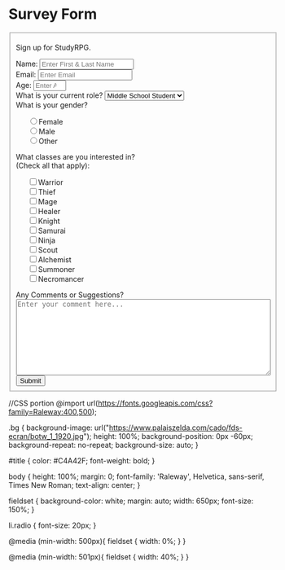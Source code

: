 <body class="bg">
<form id="survey-form">
  <h1 id="title">Survey Form</h1>
  <fieldset>
    <p id="description">Sign up for StudyRPG. </p>
    <label id="name-label">Name: 
      <input type="text" id="name" placeholder="Enter First & Last Name"> </input>
    </label><br>
    <label id="email-label">Email: 
      <input type="email" id="email" placeholder="Enter Email"> </input>
    </label><br>
    <label id="number-label"> Age: 
      <input type="number" min="1" max="150" id="number" placeholder="Enter Age"> </input>
    </label><br>
    <label id="dropdown"> What is your current role?
      <select>
        <option value="Middle School Student">Middle School Student</option>
        <option value="High School Student">High School Student</option>
        <option value="College Student">College Student</option>
        <option value="Teacher">Teacher</option>
        <option value="Self-learner">Self-Learner</option>
      </select>
    </label> <br>
    <label id="gender"> What is your gender?</label>
    </div>
      <div class="rightTab">
        <ul style="list-style: none;">
          <li class="radio"><label><input name="radio-buttons" value="1"  type="radio" class="userRatings" ></label>Female</li>
          <li class="radio"><label><input name="radio-buttons" value="2"  type="radio" class="userRatings" ></label>Male</li>
          <li class="radio"><label><input name="radio-buttons" value="3"  type="radio" class="userRatings" ></label>Other</li>
        </ul>
      </div>
    </div>
    <div class="rowTab">
      <div class="labels">
        <label for="preferences">What classes are you interested in?<br>(Check all that apply): </label>
      </div>
      <div class="rightTab">
        <ul id="preferences" style="list-style: none;">
          <li class="checkbox"><label><input name="prefer" value="1" type="checkbox" class="userRatings">Warrior</label></li>
          <li class="checkbox"><input name="prefer" value="2" type="checkbox" class="userRatings">Thief</li>
          <li class="checkbox"><label><input name="prefer" value="3" type="checkbox" class="userRatings">Mage</label></li>
          <li class="checkbox"><label><input name="prefer" value="4" type="checkbox" class="userRatings">Healer</label></li>
          <li class="checkbox"><label><input name="prefer" value="5" type="checkbox" class="userRatings">Knight</label></li>
          <li class="checkbox"><label><input name="prefer" value="6" type="checkbox" class="userRatings">Samurai</label></li>
          <li class="checkbox"><label><input name="prefer" value="7" type="checkbox" class="userRatings">Ninja</label></li>
          <li class="checkbox"><label><input name="prefer" value="8" type="checkbox" class="userRatings">Scout</label></li>
          <li class="checkbox"><label><input name="prefer" value="9" type="checkbox" class="userRatings">Alchemist</label></li>
          <li class="checkbox"><label><input name="prefer" value="10" type="checkbox" class="userRatings">Summoner</label></li>
          <li class="checkbox"><label><input name="prefer" value="10" type="checkbox" class="userRatings">Necromancer</label></li>
        </ul>
      </div>
    </div>
    <div class="rowTab">
      <div class="labels">
        <label for="comments">Any Comments or Suggestions?</label>
      </div>
      <div class="rightTab">
        <textarea id="comments" class="input-field" style="height:150px;width:500px;resize:vertical;" name="comment" placeholder="Enter your comment here..."></textarea>
      </div>
    </div>
    <button id="submit" type="submit">Submit</button>
  </form>
</div>
  </fieldset>
</form>
</body>


//CSS portion
@import url(https://fonts.googleapis.com/css?family=Raleway:400,500);

.bg {
  background-image: url("https://www.palaiszelda.com/cado/fds-ecran/botw_1_1920.jpg");
  height: 100%;
  background-position: 0px -60px;
  background-repeat: no-repeat;
  background-size: auto;
}

#title {
  color: #C4A42F;
  font-weight: bold;
}

body {
  height: 100%;
  margin: 0;
  font-family: 'Raleway', Helvetica, sans-serif, Times New Roman;
  text-align: center;
}


fieldset {
  background-color: white;
  margin: auto;
  width: 650px;
  font-size: 150%;
}



li.radio {
  font-size: 20px;
}

@media (min-width: 500px){
  fieldset {
    width: 0%;
  }
}

@media (min-width: 501px){
  fieldset {
    width: 40%;
  }
}
